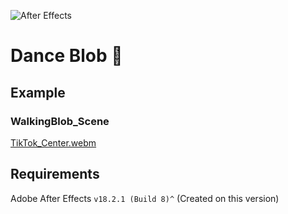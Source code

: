 ![After Effects](https://img.shields.io/badge/Adobe%20after%20affects-CF96FD?style=for-the-badge&logo=Adobe%20after%20effects&logoColor=393665)

# Dance Blob 🎉
 
## Example
### WalkingBlob_Scene
[TikTok_Center.webm](https://user-images.githubusercontent.com/110712717/188278342-bc87c6a8-6e89-4921-84e2-66dc4d314a8f.webm)


## Requirements
Adobe After Effects `v18.2.1 (Build 8)^` (Created on this version)
